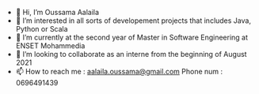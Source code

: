 - 👋 Hi, I’m Oussama Aalaila
- 👀 I’m interested in all sorts of developement projects that includes Java, Python or Scala
- 🌱 I’m currently at the second year of Master in Software Engineering at ENSET Mohammedia
- 💞️ I’m looking to collaborate as an interne from the beginning of August 2021
- 📫 How to reach me : aalaila.oussama@gmail.com
            Phone num : 0696491439

<!---
OussamaAalailiev/OussamaAalailiev is a ✨ special ✨ repository because its `README.md` (this file) appears on your GitHub profile.
You can click the Preview link to take a look at your changes.
--->
